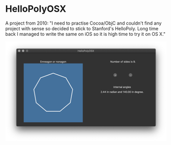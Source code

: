 # HelloPolyOSX
A project from 2010: "I need to practise Cocoa/ObjC and couldn't find any project with sense so decided to stick to Stanford's HelloPoly. Long time back I managed to write the same on iOS so it is high time to try it on OS X."

![screenshot](HelloPoly.png)
